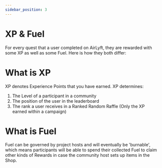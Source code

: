 ```yaml
---
sidebar_position: 3
---
```


# XP & Fuel

For every quest that a user completed on AirLyft, they are rewarded with some XP as well as some Fuel. Here is how they both differ:

# What is XP

XP denotes Experience Points that you have earned. XP determines:

1. The Level of a participant in a community
2. The position of the user in the leaderboard
3. The rank a user receives in a Ranked Random Raffle (Only the XP earned within a campaign)

# What is Fuel

Fuel can be governed by project hosts and will eventually be 'burnable', which means participants will be able to spend their collected Fuel to claim other kinds of Rewards in case the community host sets up items in the Shop.
